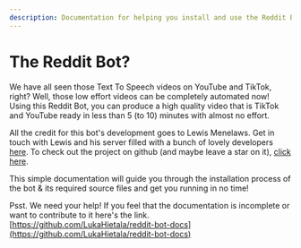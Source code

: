 ```yaml
---
description: Documentation for helping you install and use the Reddit Bot!
---
```


# The Reddit Bot?

We have all seen those Text To Speech videos on YouTube and TikTok, right? Well, those low effort videos can be completely automated now! Using this Reddit Bot, you can produce a high quality video that is TikTok and YouTube ready in less than 5 (to 10) minutes with almost no effort.

All the credit for this bot's development goes to Lewis Menelaws. Get in touch with Lewis and his server filled with a bunch of lovely developers [here](https://discord.gg/5uw4eCQf6Z). To check out the project on github (and maybe leave a star on it), [click here](https://github.com/elebumm/RedditVideoMakerBot).

This simple documentation will guide you through the installation process of the bot & its required source files and get you running in no time!

Psst. We need your help! If you feel that the documentation is incomplete or want to contribute to it  here's the link. [https://github.com/LukaHietala/reddit-bot-docs](https://github.com/LukaHietala/reddit-bot-docs)
